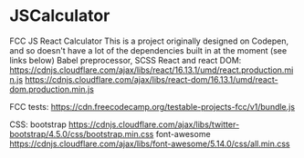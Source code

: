 # JSCalculator
FCC JS React Calculator
This is a project originally designed on Codepen, and so doesn't have a lot of the dependencies built in at the moment (see links below)
Babel preprocessor, SCSS
React and react DOM:
https://cdnjs.cloudflare.com/ajax/libs/react/16.13.1/umd/react.production.min.js
https://cdnjs.cloudflare.com/ajax/libs/react-dom/16.13.1/umd/react-dom.production.min.js

FCC tests:
https://cdn.freecodecamp.org/testable-projects-fcc/v1/bundle.js

CSS:
bootstrap
https://cdnjs.cloudflare.com/ajax/libs/twitter-bootstrap/4.5.0/css/bootstrap.min.css
font-awesome
https://cdnjs.cloudflare.com/ajax/libs/font-awesome/5.14.0/css/all.min.css
